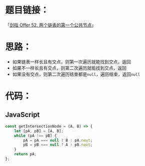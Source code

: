 # 题目链接：

「[剑指 Offer 52. 两个链表的第一个公共节点](https://leetcode-cn.com/problems/liang-ge-lian-biao-de-di-yi-ge-gong-gong-jie-dian-lcof/)」

# 思路：

- 如果链表一样长且有交点，则第一次遍历就能找到交点，返回
- 如果不一样长且有交点，则第二次遍历就能找到交点，返回
- 如果没有交点，则第二次遍历结束都是`null`，遍历结束，返回`null`

# 代码：

## JavaScript

```javascript
const getIntersectionNode = (A, B) => {
    let [pA, pB] = [A, B];
    while (pA !== pB) {
        pA = pA === null ? B : pA.next;
        pB = pB === null ? A : pB.next;
    }
    return pA;
};
```

